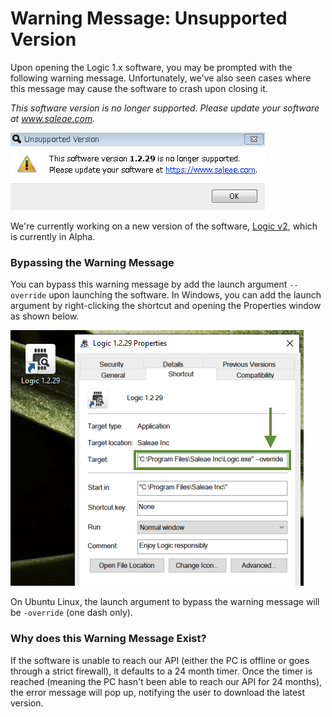 # Warning Message: Unsupported Version

Upon opening the Logic 1.x software, you may be prompted with the following warning message. Unfortunately, we've also seen cases where this message may cause the software to crash upon closing it.

_This software version is no longer supported. Please update your software at www.saleae.com._

![Unsupported Version Warning Message](../.gitbook/assets/screen-shot-2020-08-03-at-5.35.31-pm.png)

We're currently working on a new version of the software, [Logic v2](https://ideas.saleae.com/f/changelog/), which is currently in Alpha.

### Bypassing the Warning Message

You can bypass this warning message by add the launch argument `--override`  upon launching the software. In Windows, you can add the launch argument by right-clicking the shortcut and opening the Properties window as shown below.

![Adding the --override launch argument in Windows](../.gitbook/assets/screen-shot-2020-07-09-at-2.58.32-pm.png)

On Ubuntu Linux, the launch argument to bypass the warning message will be `-override` \(one dash only\).

### Why does this Warning Message Exist?

If the software is unable to reach our API \(either the PC is offline or goes through a strict firewall\), it defaults to a 24 month timer. Once the timer is reached \(meaning the PC hasn't been able to reach our API for 24 months\), the error message will pop up, notifying the user to download the latest version.



